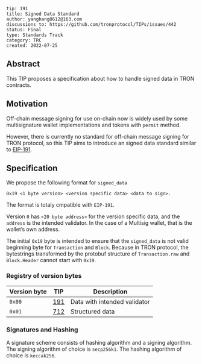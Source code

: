 ```
tip: 191
title: Signed Data Standard
author: yanghang8612@163.com
discussions to: https://github.com/tronprotocol/TIPs/issues/442
status: Final
type: Standards Track
category: TRC
created: 2022-07-25
```

## Abstract

This TIP proposes a specification about how to handle signed data in TRON contracts.

## Motivation

Off-chain message signing for use on-chain now is widely used by some multisignature wallet implementations and tokens with `permit` method.

However, there is currently no standard for off-chain message signing for TRON protocol, so this TIP aims to introduce an signed data standard similar to [EIP-191](https://eips.ethereum.org/EIPS/eip-191).

## Specification

We propose the following format for `signed_data`

```
0x19 <1 byte version> <version specific data> <data to sign>.
```

The format is totaly cmpatible with `EIP-191`.

Version `0` has `<20 byte address>` for the version specific data, and the `address` is the intended validator. In the case of a Multisig wallet, that is the wallet’s own address.

The initial `0x19` byte is intended to ensure that the `signed_data` is not valid beginning byte for `Transaction` and `Block`. Because in TRON protocol, the bytestrings transformed by the protobuf structure of `Transaction.raw` and `Block.Header` cannot start with `0x19`.

### Registry of version bytes

| Version byte | TIP            | Description
| ------------ | -------------- | -----------
|    `0x00`    | [191](https://github.com/tronprotocol/tips/issues/442) | Data with intended validator
|    `0x01`    | [712](https://github.com/tronprotocol/tips/issues/443) | Structured data

### Signatures and Hashing

A signature scheme consists of hashing algorithm and a signing algorithm. The signing algorithm of choice is `secp256k1`. The hashing algorithm of choice is `keccak256`.
